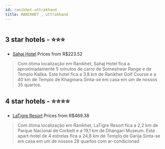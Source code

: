 ```yaml
---
id: ranikhet-uttrakhand
title: RANIKHET , uttrakhand
---
```


<center><img src="https://i.travelapi.com/hotels/33000000/32780000/32774700/32774637/dc3f2593_z.jpg" alt="" /></center>


##  3 star hotels - ⭐️⭐️⭐️

-    [Sahaj Hotel](https://www.hurb.com/br/aud/https://www.hurb.com/br/hotels/ranikhet/sahaj-hotel-HT-11HU?cmp=18055) Prices from R$223.52
   > Com ótima localização em Ranikhet, Sahaj Hotel fica a aproximadamente 5 minutos de carro de Someshwar Range e de Templo Kalika.  Este hotel fica a 3,8 km de Ranikhet Golf Course e a 40 km de Templo de Khagmara.Sinta-se em casa em um de nossos 35 quartos. 

##  4 star hotels - ⭐️⭐️⭐️⭐️

-    [LaTigre Resort](https://www.hurb.com/br/aud/https://www.hurb.com/br/hotels/ranikhet/latigre-resort-HT-2ATI?cmp=18055) Prices from R$469.38
   > Com ótima localização em Ranikhet, LaTigre Resort fica a 2,2 km de Parque Nacional de Corbett e a 19,1 km de Dhangari Museum.  Este apart-hotel de 4 estrelas fica a 24,8 km de Templo de Garija.Sinta-se em casa em um de nossos 28 quartos com ar-condicionad
